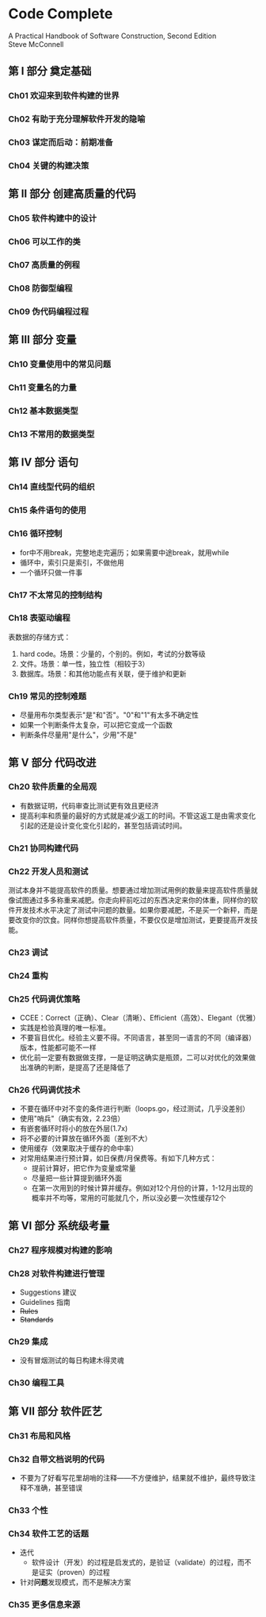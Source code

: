 # Code Complete
A Practical Handbook of Software Construction, Second Edition  
Steve McConnell

## 第 Ⅰ 部分 奠定基础
### Ch01 欢迎来到软件构建的世界
### Ch02 有助于充分理解软件开发的隐喻
### Ch03 谋定而后动：前期准备
### Ch04 关键的构建决策

## 第 Ⅱ 部分 创建高质量的代码
### Ch05 软件构建中的设计
### Ch06 可以工作的类
### Ch07 高质量的例程
### Ch08 防御型编程
### Ch09 伪代码编程过程

## 第 Ⅲ 部分 变量
### Ch10 变量使用中的常见问题
### Ch11 变量名的力量
### Ch12 基本数据类型
### Ch13 不常用的数据类型

## 第 Ⅳ 部分 语句
### Ch14 直线型代码的组织
### Ch15 条件语句的使用
### Ch16 循环控制
- for中不用break，完整地走完遍历；如果需要中途break，就用while 
- 循环中，索引只是索引，不做他用 
- 一个循环只做一件事 

### Ch17 不太常见的控制结构
### Ch18 表驱动编程
表数据的存储方式：
1. hard code。场景：少量的，个别的。例如，考试的分数等级
2. 文件。场景：单一性，独立性（相较于3）
3. 数据库。场景：和其他功能点有关联，便于维护和更新
### Ch19 常见的控制难题
- 尽量用布尔类型表示"是"和"否"。"0"和"1"有太多不确定性
- 如果一个判断条件太复杂，可以把它变成一个函数
- 判断条件尽量用"是什么"，少用"不是"

## 第 Ⅴ 部分 代码改进
### Ch20 软件质量的全局观
- 有数据证明，代码审查比测试更有效且更经济
- 提高利率和质量的最好的方式就是减少返工的时间。不管这返工是由需求变化引起的还是设计变化变化引起的，甚至包括调试时间。

### Ch21 协同构建代码
### Ch22 开发人员和测试
测试本身并不能提高软件的质量。想要通过增加测试用例的数量来提高软件质量就像试图通过多多称重来减肥。你走向秤前吃过的东西决定来你的体重，同样你的软件开发技术水平决定了测试中问题的数量。如果你要减肥，不是买一个新秤，而是要改变你的饮食。同样你想提高软件质量，不要仅仅是增加测试，更要提高开发技能。
### Ch23 调试
### Ch24 重构
### Ch25 代码调优策略
- CCEE：Correct（正确）、Clear（清晰）、Efficient（高效）、Elegant（优雅）
- 实践是检验真理的唯一标准。
- 不要盲目优化。经验主义要不得。不同语言，甚至同一语言的不同（编译器）版本，性能都可能不一样
- 优化前一定要有数据做支撑，一是证明这确实是瓶颈，二可以对优化的效果做出准确的判断，是提高了还是降低了

### Ch26 代码调优技术
- 不要在循环中对不变的条件进行判断（loops.go，经过测试，几乎没差别）
- 使用"哨兵"（确实有效，2.23倍）
- 有嵌套循环时将小的放在外层(1.7x)
- 将不必要的计算放在循环外面（差别不大）
- 使用缓存（效果取决于缓存的命中率）
- 对常用结果进行预计算，如日保费/月保费等。有如下几种方式：
  - 提前计算好，把它作为变量或常量
  - 尽量把一些计算提到循环外面
  - 在第一次用到的时候计算并缓存。例如对12个月份的计算，1-12月出现的概率并不均等，常用的可能就几个，所以没必要一次性缓存12个


## 第 Ⅵ 部分 系统级考量
### Ch27 程序规模对构建的影响
### Ch28 对软件构建进行管理
- Suggestions 建议
- Guidelines 指南
- ~~Rules~~
- ~~Standards~~

### Ch29 集成
- 没有冒烟测试的每日构建木得灵魂

### Ch30 编程工具

## 第 Ⅶ 部分 软件匠艺
### Ch31 布局和风格
### Ch32 自带文档说明的代码
- 不要为了好看写花里胡哨的注释——不方便维护，结果就不维护，最终导致注释不准确，甚至错误

### Ch33 个性
### Ch34 软件工艺的话题
- 迭代
  - 软件设计（开发）的过程是启发式的，是验证（validate）的过程，而不是证实（proven）的过程
- 针对**问题**发现模式，而不是解决方案
### Ch35 更多信息来源
